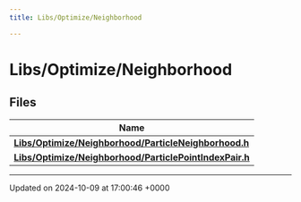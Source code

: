```yaml
---
title: Libs/Optimize/Neighborhood

---
```


# Libs/Optimize/Neighborhood



## Files

| Name           |
| -------------- |
| **[Libs/Optimize/Neighborhood/ParticleNeighborhood.h](../Files/ParticleNeighborhood_8h.md#file-particleneighborhood.h)**  |
| **[Libs/Optimize/Neighborhood/ParticlePointIndexPair.h](../Files/ParticlePointIndexPair_8h.md#file-particlepointindexpair.h)**  |






-------------------------------

Updated on 2024-10-09 at 17:00:46 +0000
